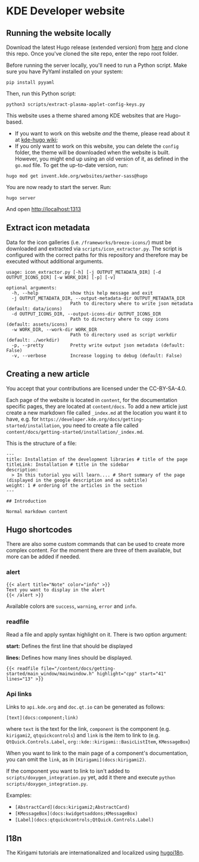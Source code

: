 # KDE Developer website

## Running the website locally

Download the latest Hugo release (extended version) from [here](https://github.com/gohugoio/hugo/releases) and clone this repo. Once you've cloned the site repo, enter the repo root folder.

Before running the server locally, you'll need to run a Python script. Make sure you have PyYaml installed on your system:

```
pip install pyyaml
```

Then, run this Python script:

```
python3 scripts/extract-plasma-applet-config-keys.py
```

This website uses a theme shared among KDE websites that are Hugo-based.
- If you want to work on this website _and_ the theme, please read about it at [kde-hugo wiki](https://invent.kde.org/websites/aether-sass/-/wikis/Hugo);
- If you only want to work on this website, you can delete the `config` folder, the theme will be downloaded when the website is built. However, you might end up using an old version of it, as defined in the `go.mod` file. To get the up-to-date version, run:
```
hugo mod get invent.kde.org/websites/aether-sass@hugo
```

You are now ready to start the server. Run:

```
hugo server
```

And open [http://localhost:1313](http://localhost:1313)


## Extract icon metadata

Data for the icon galleries (i.e. `/frameworks/breeze-icons/`) must be downloaded and extracted via `scripts/icon_extractor.py`.
The script is configured with the correct paths for this repository and therefore may be executed without additional arguments.

```
usage: icon_extractor.py [-h] [-j OUTPUT_METADATA_DIR] [-d OUTPUT_ICONS_DIR] [-w WORK_DIR] [-p] [-v]

optional arguments:
  -h, --help            show this help message and exit
  -j OUTPUT_METADATA_DIR, --output-metadata-dir OUTPUT_METADATA_DIR
                        Path to directory where to write json metadata (default: data/icons)
  -d OUTPUT_ICONS_DIR, --output-icons-dir OUTPUT_ICONS_DIR
                        Path to directory where to copy icons (default: assets/icons)
  -w WORK_DIR, --work-dir WORK_DIR
                        Path to directory used as script workdir (default: ./workdir)
  -p, --pretty          Pretty write output json metadata (default: False)
  -v, --verbose         Increase logging to debug (default: False)
```

## Creating a new article

You accept that your contributions are licensed under the CC-BY-SA-4.0.

Each page of the website is located in `content`, for the documentation specific pages, they are
located at `content/docs`. To add a new article just create a new markdown file called `_index.md`
at the location you want it to have, e.g. for
`https://developer.kde.org/docs/getting-started/installation`, you need to create a file called
`content/docs/getting-started/installation/_index.md`.

This is the structure of a file:

```
---
title: Installation of the development libraries # title of the page
titleLink: Installation # title in the sidebar
description:
  > In this tutorial you will learn.... # Short summary of the page (displayed in the google description and as subtitle)
weight: 1 # ordering of the articles in the section
---

## Introduction

Normal markdown content
```

## Hugo shortcodes

There are also some custom commands that can be used to create more complex content. For the moment there are three of them available,
but more can be added if needed.

### alert

```
{{< alert title="Note" color="info" >}}
Text you want to display in the alert
{{< /alert >}}
```

Available colors are `success`, `warning`, `error` and `info`.

### readfile

Read a file and apply syntax highlight on it. There is two option argument:

**start:** Defines the first line that should be displayed 

**lines:** Defines how many lines should be displayed.

```
{{< readfile file="/content/docs/getting-started/main_window/mainwindow.h" highlight="cpp" start="41" lines="13" >}}
```

### Api links

Links to `api.kde.org` and `doc.qt.io` can be generated as follows:

```
[text](docs:component;link)
```

where `text` is the text for the link, `component` is the component (e.g. `kirigami2`, `qtquickcontrols`) and `link` is the item to link to (e.g. `QtQuick.Controls.Label`, `org::kde::kirigami::BasicListItem`, `KMessageBox`)

When you want to link to the main page of a component's documentation, you can omit the `link`, as in `[Kirigami](docs:kirigami2)`.

If the component you want to link to isn't added to `scripts/doxygen_integration.py` yet, add it there and execute `python scripts/doxygen_integration.py`.

Examples:
 - `[AbstractCard](docs:kirigami2;AbstractCard)`
 - `[KMessageBox](docs:kwidgetsaddons;KMessageBox)`
 - `[Label](docs:qtquickcontrols;QtQuick.Controls.Label)`

## I18n
The Kirigami tutorials are internationalized and localized using [hugoi18n](https://invent.kde.org/websites/hugo-i18n).
